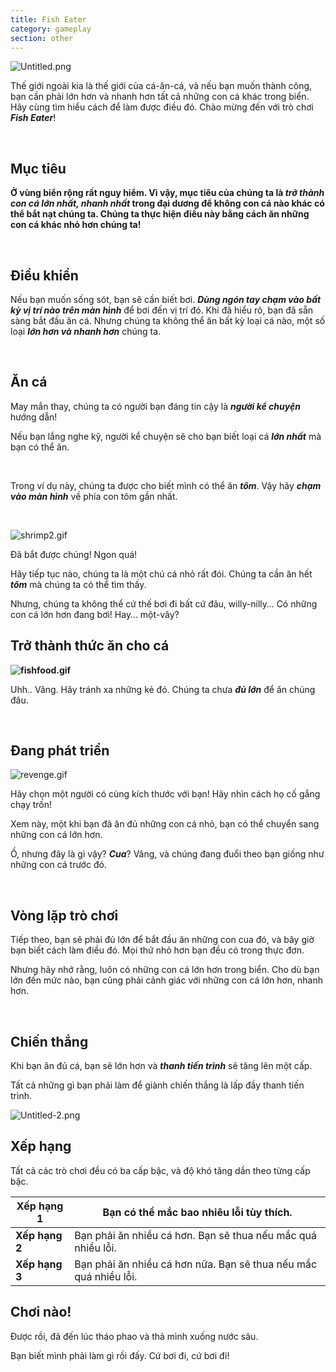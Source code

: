 ```yaml
---
title: Fish Eater
category: gameplay
section: other
---
```

![Untitled.png](https://help.Studycat.com/hc/article_attachments/34916165069849)

Thế giới ngoài kia là thế giới của cá\-ăn\-cá, và nếu bạn muốn thành công, bạn cần phải lớn hơn và nhanh hơn tất cả những con cá khác trong biển. Hãy cùng tìm hiểu cách để làm được điều đó. Chào mừng đến với trò chơi ***Fish Eater***!

 

## **Mục tiêu**

**Ở vùng biển rộng rất nguy hiểm. Vì vậy, mục tiêu của chúng ta là ***trở thành con cá lớn nhất, nhanh nhất*** trong đại dương để không con cá nào khác có thể bắt nạt chúng ta. Chúng ta thực hiện điều này bằng cách ăn những con cá khác nhỏ hơn chúng ta!**

 

## **Điều khiển**

Nếu bạn muốn sống sót, bạn sẽ cần biết bơi. ***Dùng ngón tay chạm vào bất kỳ vị trí nào trên màn hình*** để bơi đến vị trí đó. Khi đã hiểu rõ, bạn đã sẵn sàng bắt đầu ăn cá. Nhưng chúng ta không thể ăn bất kỳ loại cá nào, một số loại ***lớn hơn và nhanh hơn*** chúng ta.

 

## **Ăn cá**

May mắn thay, chúng ta có người bạn đáng tin cậy là ***người kể chuyện*** hướng dẫn!

Nếu bạn lắng nghe kỹ, người kể chuyện sẽ cho bạn biết loại cá ***lớn nhất*** mà bạn có thể ăn.

 

Trong ví dụ này, chúng ta được cho biết mình có thể ăn ***tôm***. Vậy hãy ***chạm vào màn hình*** về phía con tôm gần nhất.

 

![shrimp2.gif](https://help.Studycat.com/hc/article_attachments/34916149686297)

Đã bắt được chúng! Ngon quá!

Hãy tiếp tục nào, chúng ta là một chú cá nhỏ rất đói. Chúng ta cần ăn hết ***tôm*** mà chúng ta có thể tìm thấy.

Nhưng, chúng ta không thể cứ thế bơi đi bất cứ đâu, willy\-nilly… Có những con cá lớn hơn đang bơi! Hay… một\-vây?

## 

## **Trở thành thức ăn cho cá**

**![fishfood.gif](https://help.Studycat.com/hc/article_attachments/34918253174937)**

Uhh.. Vâng. Hãy tránh xa những kẻ đó. Chúng ta chưa ***đủ lớn*** để ăn chúng đâu.

 

## **Đang phát triển**

![revenge.gif](https://help.Studycat.com/hc/article_attachments/34918253176345)

Hãy chọn một người có cùng kích thước với bạn! Hãy nhìn cách họ cố gắng chạy trốn!

Xem này, một khi bạn đã ăn đủ những con cá nhỏ, bạn có thể chuyển sang những con cá lớn hơn.

Ồ, nhưng đây là gì vậy? ***Cua***? Vâng, và chúng đang đuổi theo bạn giống như những con cá trước đó.

 

## **Vòng lặp trò chơi**

Tiếp theo, bạn sẽ phải đủ lớn để bắt đầu ăn những con cua đó, và bây giờ bạn biết cách làm điều đó. Mọi thứ nhỏ hơn bạn đều có trong thực đơn.

Nhưng hãy nhớ rằng, luôn có những con cá lớn hơn trong biển. Cho dù bạn lớn đến mức nào, bạn cũng phải cảnh giác với những con cá lớn hơn, nhanh hơn.

 

## **Chiến thắng**

Khi bạn ăn đủ cá, bạn sẽ lớn hơn và ***thanh tiến trình*** sẽ tăng lên một cấp.

Tất cả những gì bạn phải làm để giành chiến thắng là lấp đầy thanh tiến trình.

![Untitled-2.png](https://help.Studycat.com/hc/article_attachments/34918234335641)

## **Xếp hạng**

Tất cả các trò chơi đều có ba cấp bậc, và độ khó tăng dần theo từng cấp bậc.

| **Xếp hạng 1** | Bạn có thể mắc bao nhiêu lỗi tùy thích. |
| --- | --- |
| **Xếp hạng 2** | Bạn phải ăn nhiều cá hơn. Bạn sẽ thua nếu mắc quá nhiều lỗi. |
| **Xếp hạng 3** | Bạn phải ăn nhiều cá hơn nữa. Bạn sẽ thua nếu mắc quá nhiều lỗi. |

## 

## **Chơi nào!**

Được rồi, đã đến lúc tháo phao và thả mình xuống nước sâu.

Bạn biết mình phải làm gì rồi đấy. Cứ bơi đi, cứ bơi đi!